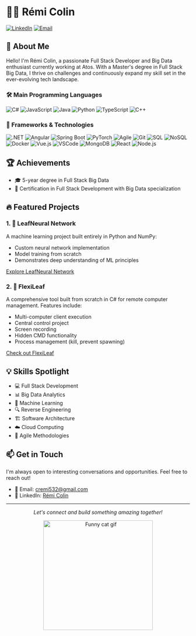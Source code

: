 # 👨‍💻 Rémi Colin

[![LinkedIn](https://img.shields.io/badge/-LinkedIn-0077B5?style=flat&logo=LinkedIn&logoColor=white)](https://www.linkedin.com/in/r%C3%A9mi-colin-b11821251/)
[![Email](https://img.shields.io/badge/-Email-D14836?style=flat&logo=Gmail&logoColor=white)](mailto:cremi532@gmail.com)

## 🚀 About Me

Hello! I'm Rémi Colin, a passionate Full Stack Developer and Big Data enthusiast currently working at Atos. With a Master's degree in Full Stack Big Data, I thrive on challenges and continuously expand my skill set in the ever-evolving tech landscape.

### 🛠️ Main Programming Languages

<p>
  <img src="https://img.shields.io/badge/-C%23-239120?style=for-the-badge&logo=c-sharp&logoColor=white" alt="C#"/>
  <img src="https://img.shields.io/badge/-JavaScript-F7DF1E?style=for-the-badge&logo=javascript&logoColor=black" alt="JavaScript"/>
  <img src="https://img.shields.io/badge/-Java-007396?style=for-the-badge&logo=java&logoColor=white" alt="Java"/>
  <img src="https://img.shields.io/badge/-Python-3776AB?style=for-the-badge&logo=python&logoColor=white" alt="Python"/>
  <img src="https://img.shields.io/badge/-TypeScript-3178C6?style=for-the-badge&logo=typescript&logoColor=white" alt="TypeScript"/>
  <img src="https://img.shields.io/badge/-C++-00599C?style=for-the-badge&logo=c%2B%2B&logoColor=white" alt="C++"/>
</p>

### 🧰 Frameworks & Technologies

<p>
  <img src="https://img.shields.io/badge/-.NET-512BD4?style=for-the-badge&logo=.net&logoColor=white" alt=".NET"/>
  <img src="https://img.shields.io/badge/-Angular-DD0031?style=for-the-badge&logo=angular&logoColor=white" alt="Angular"/>
  <img src="https://img.shields.io/badge/-Spring%20Boot-6DB33F?style=for-the-badge&logo=spring&logoColor=white" alt="Spring Boot"/>
  <img src="https://img.shields.io/badge/-PyTorch-EE4C2C?style=for-the-badge&logo=pytorch&logoColor=white" alt="PyTorch"/>
  <img src="https://img.shields.io/badge/-Agile-009FDA?style=for-the-badge&logo=agile&logoColor=white" alt="Agile"/>
  <img src="https://img.shields.io/badge/-Git-F05032?style=for-the-badge&logo=git&logoColor=white" alt="Git"/>
  <img src="https://img.shields.io/badge/-SQL-4479A1?style=for-the-badge&logo=mysql&logoColor=white" alt="SQL"/>
  <img src="https://img.shields.io/badge/-NoSQL-4DB33D?style=for-the-badge&logo=mongodb&logoColor=white" alt="NoSQL"/>
  <img src="https://img.shields.io/badge/-Docker-2496ED?style=for-the-badge&logo=docker&logoColor=white" alt="Docker"/>
  <img src="https://img.shields.io/badge/-Vue.js-4FC08D?style=for-the-badge&logo=vue.js&logoColor=white" alt="Vue.js"/>
  <img src="https://img.shields.io/badge/-VSCode-007ACC?style=for-the-badge&logo=visual-studio-code&logoColor=white" alt="VSCode"/>
  <img src="https://img.shields.io/badge/-MongoDB-47A248?style=for-the-badge&logo=mongodb&logoColor=white" alt="MongoDB"/>
  <img src="https://img.shields.io/badge/-React-61DAFB?style=for-the-badge&logo=react&logoColor=black" alt="React"/>
  <img src="https://img.shields.io/badge/-Node.js-339933?style=for-the-badge&logo=node.js&logoColor=white" alt="Node.js"/>
</p>

## 🏆 Achievements

- 🎓 5-year degree in Full Stack Big Data
- 📜 Certification in Full Stack Development with Big Data specialization

## 🔥 Featured Projects

### 1. 🧠 LeafNeural Network
A machine learning project built entirely in Python and NumPy:
- Custom neural network implementation
- Model training from scratch
- Demonstrates deep understanding of ML principles

[Explore LeafNeural Network](https://github.com/Azzary/LeafNeural-Network)

### 2. 🍃 FlexiLeaf
A comprehensive tool built from scratch in C# for remote computer management. Features include:
- Multi-computer client execution
- Central control project
- Screen recording
- Hidden CMD functionality
- Process management (kill, prevent spawning)

[Check out FlexiLeaf](https://github.com/Azzary/FlexiLeaf)

## 💡 Skills Spotlight

- 💻 Full Stack Development
- 📊 Big Data Analytics
- 🤖 Machine Learning
- 🔍 Reverse Engineering
- 🏗️ Software Architecture
- ☁️ Cloud Computing
- 🔄 Agile Methodologies

## 📫 Get in Touch

I'm always open to interesting conversations and opportunities. Feel free to reach out!

- 📧 Email: [cremi532@gmail.com](mailto:cremi532@gmail.com)
- 💼 LinkedIn: [Rémi Colin](https://www.linkedin.com/in/r%C3%A9mi-colin-b11821251/)

---

<p align="center">
  <i>Let's connect and build something amazing together!</i>
</p>
<p align="center">
  <img src="https://media.giphy.com/media/JIX9t2j0ZTN9S/giphy.gif" width="300" alt="Funny cat gif">
</p>
